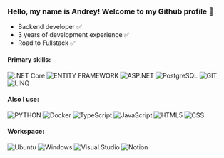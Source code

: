 ### Hello, my name is Andrey! Welcome to my Github profile 👋

- Backend developer ✅
- 3 years of development experience ✅
- Road to Fullstack ✅

#### Primary skills:
![.NET Core](https://img.shields.io/badge/.net-black.svg?style=for-the-badge&logo=dotnet&logoColor=white)
![ENTITY FRAMEWORK](https://img.shields.io/badge/EF_CORE-0078D6?style=for-the-badge&logo=EFCORE,&logoColor=white)
![ASP.NET](https://img.shields.io/badge/ASP.NET-%23009639?style=for-the-badge&logo=windows&logoColor=white)
![PostgreSQL](https://img.shields.io/badge/PosgreSQL-0078D6?style=for-the-badge&logo=postgresql&logoColor=white)
![GIT](https://img.shields.io/badge/GIT-%23F05033?style=for-the-badge&logo=git&logoColor=white)
![LINQ](https://img.shields.io/badge/LINQ-%23593d88?style=for-the-badge&logo=linq&logoColor=white)

#### Also I use:
![PYTHON](https://img.shields.io/badge/PYTHON-%23593d88?style=for-the-badge&logo=python&logoColor=white)
![Docker](https://img.shields.io/badge/docker-%230db7ed.svg?style=for-the-badge&logo=docker&logoColor=white)
![TypeScript](https://img.shields.io/badge/typescript-%23007ACC.svg?style=for-the-badge&logo=typescript&logoColor=white)
![JavaScript](https://img.shields.io/badge/javascript-%23323330.svg?style=for-the-badge&logo=javascript&logoColor=%23F7DF1E)
![HTML5](https://img.shields.io/badge/html5-%23E34F26.svg?style=for-the-badge&logo=html5&logoColor=white)
![CSS](https://img.shields.io/badge/CSS-hotpink.svg?style=for-the-badge&logo=CSS&logoColor=white)

#### Workspace:

![Ubuntu](https://img.shields.io/badge/mac%20os-000000?style=for-the-badge&logo=linux&logoColor=F0F0F0)
![Windows](https://img.shields.io/badge/Windows-0078D6?style=for-the-badge&logo=windows&logoColor=white)
![Visual Studio](https://img.shields.io/badge/Visual%20Studio-0078d7.svg?style=for-the-badge&logo=visual-studio&logoColor=white)
![Notion](https://img.shields.io/badge/Notion-%23000000.svg?style=for-the-badge&logo=notion&logoColor=white)
